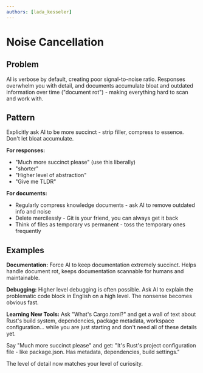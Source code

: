 ```yaml
---
authors: [lada_kesseler]
---
```


# Noise Cancellation

## Problem
AI is verbose by default, creating poor signal-to-noise ratio. Responses overwhelm you with detail, and documents accumulate bloat and outdated information over time ("document rot") - making everything hard to scan and work with.

## Pattern
Explicitly ask AI to be more succinct - strip filler, compress to essence. Don't let bloat accumulate.

**For responses:** 
- "Much more succinct please" (use this liberally)
- "shorter"
- "Higher level of abstraction"
- "Give me TLDR"

**For documents:** 
- Regularly compress knowledge documents - ask AI to remove outdated info and noise
- Delete mercilessly - Git is your friend, you can always get it back
- Think of files as temporary vs permanent - toss the temporary ones frequently

## Examples

**Documentation:**
Force AI to keep documentation extremely succinct. Helps handle document rot, keeps documentation scannable for humans and maintainable.

**Debugging:**
Higher level debugging is often possible. Ask AI to explain the problematic code block in English on a high level. The nonsense becomes obvious fast.

**Learning New Tools:**
Ask "What's Cargo.toml?" and get a wall of text about Rust's build system, dependencies, package metadata,
workspace configuration... while you are just starting and don't need all of these details yet.

Say "Much more succinct please" and get: "It's Rust's project configuration file - like package.json. Has
metadata, dependencies, build settings."

The level of detail now matches your level of curiosity.
